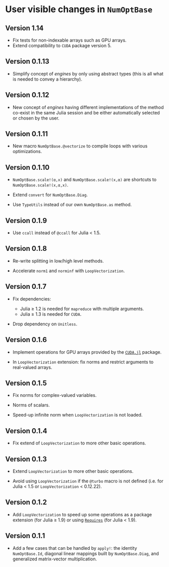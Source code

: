 # User visible changes in `NumOptBase`

## Version 1.14

- Fix tests for non-indexable arrays such as GPU arrays.
- Extend compatibility to `CUDA` package version 5.

## Version 0.1.13

- Simplify concept of *engines* by only using abstract types (this is all what
  is needed to convey a hierarchy).

## Version 0.1.12

- New concept of *engines* having different implementations of the method
  co-exist in the same Julia session and be either automatically selected or
  chosen by the user.

## Version 0.1.11

- New macro `NumOptBase.@vectorize` to compile loops with various
  optimizations.

## Version 0.1.10

- `NumOptBase.scale!(α,x)` and `NumOptBase.scale!(x,α)` are shortcuts to
  `NumOptBase.scale!(x,α,x)`.

- Extend `convert` for `NumOptBase.Diag`.

- Use `TypeUtils` instead of our own `NumOptBase.as` method.

## Version 0.1.9

- Use `ccall` instead of `@ccall` for Julia < 1.5.

## Version 0.1.8

- Re-write splitting in low/high level methods.

- Accelerate `norm1` and `norminf` with `LoopVectorization`.

## Version 0.1.7

- Fix dependencies:
  - Julia ≥ 1.2 is needed for `mapreduce` with multiple arguments.
  - Julia ≥ 1.3 is needed for `CUDA`.

- Drop dependency on `Unitless`.

## Version 0.1.6

- Implement operations for GPU arrays provided by the
  [`CUDA.jl`](https://github.com/JuliaGPU/CUDA.jl) package.

- In `LoopVectorization` extension: fix norms and restrict arguments to real-valued
  arrays.

## Version 0.1.5

- Fix norms for complex-valued variables.

- Norms of scalars.

- Speed-up infinite norm when `LoopVectorization` is not loaded.

## Version 0.1.4

- Fix extend of `LoopVectorization` to more other basic operations.

## Version 0.1.3

- Extend  `LoopVectorization` to more other basic operations.

- Avoid using `LoopVectorization` if the `@turbo` macro is not defined (i.e.
  for Julia < 1.5 or `LoopVectorization` < 0.12.22).

## Version 0.1.2

- Add `LoopVectorization` to speed up some operations as a package extension
  (for Julia ≥ 1.9) or using
  [`Requires`](https://github.com/JuliaPackaging/Requires.jl) (for Julia <
  1.9).

## Version 0.1.1

- Add a few cases that can be handled by `apply!`: the identity
  `NumOptBase.Id`, diagonal linear mappings built by `NumOptBase.Diag`, and
  generalized matrix-vector multiplication.

